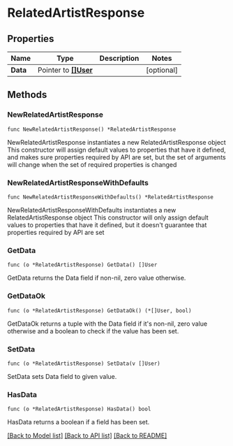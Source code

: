 # RelatedArtistResponse

## Properties

Name | Type | Description | Notes
------------ | ------------- | ------------- | -------------
**Data** | Pointer to [**[]User**](User.md) |  | [optional] 

## Methods

### NewRelatedArtistResponse

`func NewRelatedArtistResponse() *RelatedArtistResponse`

NewRelatedArtistResponse instantiates a new RelatedArtistResponse object
This constructor will assign default values to properties that have it defined,
and makes sure properties required by API are set, but the set of arguments
will change when the set of required properties is changed

### NewRelatedArtistResponseWithDefaults

`func NewRelatedArtistResponseWithDefaults() *RelatedArtistResponse`

NewRelatedArtistResponseWithDefaults instantiates a new RelatedArtistResponse object
This constructor will only assign default values to properties that have it defined,
but it doesn't guarantee that properties required by API are set

### GetData

`func (o *RelatedArtistResponse) GetData() []User`

GetData returns the Data field if non-nil, zero value otherwise.

### GetDataOk

`func (o *RelatedArtistResponse) GetDataOk() (*[]User, bool)`

GetDataOk returns a tuple with the Data field if it's non-nil, zero value otherwise
and a boolean to check if the value has been set.

### SetData

`func (o *RelatedArtistResponse) SetData(v []User)`

SetData sets Data field to given value.

### HasData

`func (o *RelatedArtistResponse) HasData() bool`

HasData returns a boolean if a field has been set.


[[Back to Model list]](../README.md#documentation-for-models) [[Back to API list]](../README.md#documentation-for-api-endpoints) [[Back to README]](../README.md)


